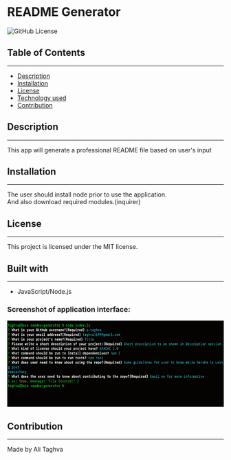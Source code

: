 # README Generator
![GitHub License](https://img.shields.io/badge/License-MIT-green)

## Table of Contents
---
* [Description](#description)
* [Installation](#installation)
* [License](#license)
* [Technology used](#built%20with)
* [Contribution](#contribution)

## Description
---
This app will generate a professional README file based on user's input

## Installation
---
The user should install node prior to use the application. <br />
And also download required modules.(inquirer)

## License
---
This project is licensed under the MIT license.

## Built with
---
* JavaScript/Node.js

### Screenshot of application interface:
<img src="./assets/images/readme.png" height="200" width="550"/>

## Contribution
---
Made by Ali Taghva